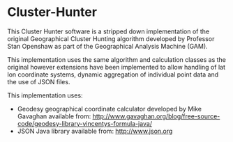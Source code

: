 Cluster-Hunter
==============

This Cluster Hunter software is a stripped down implementation of the original Geographical Cluster Hunting algorithm developed by Professor Stan Openshaw as part of the Geographical Analysis Machine (GAM).

This implementation uses the same algorithm and calculation classes as the original however extensions have been implemented to allow handling of lat lon coordinate systems, dynamic aggregation of individual point data and the use of JSON files.

This implementation uses:
<ul>
<li>Geodesy geographical coordinate calculator developed by Mike Gavaghan available from: <a href = "http://www.gavaghan.org/blog/free-source-code/geodesy-library-vincentys-formula-java/">http://www.gavaghan.org/blog/free-source-code/geodesy-library-vincentys-formula-java/</a></li>
<li>JSON Java library available from: <a href = "http://www.json.org">http://www.json.org</a></li>
</ul>